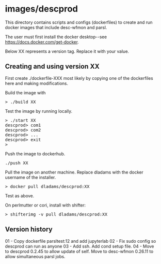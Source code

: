 # images/descprod

This directory contains scripts and configs (dockerfiles) to 
create and run docker images that include desc-wfmon and parsl.

The user must first install the docker desktop--see https://docs.docker.com/get-docker.

Below XX represents a version tag. Replace it with your value.

## Creating and using version XX

First create ./dockerfile-XXX most likely by copying one of the
dockerfiles here and making modifications.

Build the image with
<pre>
> ./build XX
</pre>

Test the image by running locally.
<pre>
> ./start XX
descprod> com1
descprod> com2
descprod> ...
descprod> exit
>
</pre>

Push the image to dockerhub.
<pre>
./push XX
</pre>

Pull the image on another machine.
Replace dladams with the docker username of the installer.
<pre>
> docker pull dladams/descprod:XX
</pre>
Test as above.

On perlmutter or cori, install with shifter:
<pre>
> shifterimg -v pull dladams/descprod:XX
</pre>

## Version history 
01 - Copy dockerfile parsltest:12 and add jupyterlab
02 - Fix sudo config so descprod can run as anyone
03 - Add ssh. Add cond setup file.
04 - Move to descprod 0.2.45 to allow update of self.
     Move to desc-wfmon 0.26.11 to allow simultaneous parsl jobs.
